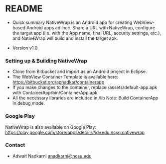 # README #

* Quick summary
NativeWrap is an Android app for creating WebView-based Android apps ad-hoc. Share a URL with NativeWrap, configure the target app (i.e. with the App name, final URL, security settings, etc.), and NativeWrap will build and install the target apk. 

* Version
v1.0

### Setting up & Building NativeWrap ###
- Clone from Bitbucket and import as an Android project in Eclipse. 
- The WebView Container Template is available here: https://bitbucket.org/apnadkar/containerapp
- If you make changes to the container, replace /assets/default-app.apk with ContainerApp/bin/ContainerApp.apk
- All the necessary libraries are included in /lib
Note: Build ContainerApp in debug mode.


### Google Play ###

NativeWrap is also available on Google Play: https://play.google.com/store/apps/details?id=edu.ncsu.nativewrap

### Contact ###

* Adwait Nadkarni <anadkarni@ncsu.edu>